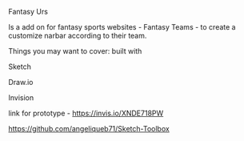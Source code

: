 Fantasy Urs

Is a add on for fantasy sports websites - Fantasy Teams - to create a customize narbar according to their team.


Things you may want to cover: built with

Sketch

Draw.io

Invision

link for prototype - https://invis.io/XNDE718PW

https://github.com/angeliqueb71/Sketch-Toolbox

